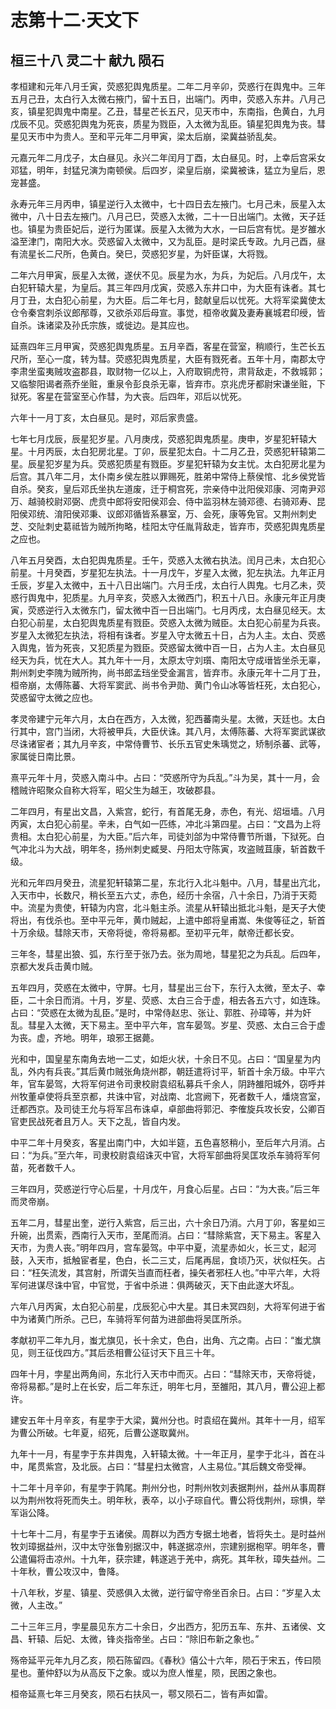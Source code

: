# 志第十二·天文下

## 桓三十八 灵二十 献九 陨石

孝桓建和元年八月壬寅，荧惑犯舆鬼质星。二年二月辛卯，荧惑行在舆鬼中。三年五月己丑，太白行入太微右掖门，留十五日，出端门。丙申，荧惑入东井。八月己亥，镇星犯舆鬼中南星。乙丑，彗星芒长五尺，见天市中，东南指，色黄白，九月戊辰不见。荧惑犯舆鬼为死丧，质星为戮臣，入太微为乱臣。镇星犯舆鬼为丧。彗星见天市中为贵人。至和平元年二月甲寅，梁太后崩，梁冀益骄乱矣。

元嘉元年二月戊子，太白昼见。永兴二年闰月丁酉，太白昼见。时，上幸后宫采女邓猛，明年，封猛兄演为南顿侯。后四岁，梁皇后崩，梁冀被诛，猛立为皇后，恩宠甚盛。

永寿元年三月丙申，镇星逆行入太微中，七十四日去左掖门。七月己未，辰星入太微中，八十日去左掖门。八月己巳，荧惑入太微，二十一日出端门。太微，天子廷也。镇星为贵臣妃后，逆行为匿谋。辰星入太微为大水，一曰后宫有忧。是岁雒水溢至津门，南阳大水。荧惑留入太微中，又为乱臣。是时梁氏专政。九月己酉，昼有流星长二尺所，色黄白。癸巳，荧惑犯岁星，为奸臣谋，大将戮。

二年六月甲寅，辰星入太微，遂伏不见。辰星为水，为兵，为妃后。八月戊午，太白犯轩辕大星，为皇后。其三年四月戊寅，荧惑入东井口中，为大臣有诛者。其七月丁丑，太白犯心前星，为大臣。后二年七月，懿献皇后以忧死。大将军梁冀使太仓令秦宫刺杀议郎邴尊，又欲杀邓后母宣。事觉，桓帝收冀及妻寿襄城君印绶，皆自杀。诛诸梁及孙氏宗族，或徙边。是其应也。

延熹四年三月甲寅，荧惑犯舆鬼质星。五月辛酉，客星在营室，稍顺行，生芒长五尺所，至心一度，转为彗。荧惑犯舆鬼质星，大臣有戮死者。五年十月，南郡太守李肃坐蛮夷贼攻盗郡县，取财物一亿以上，入府取铜虎符，肃背敌走，不救城郭；又临黎阳谒者燕乔坐赃，重泉令彭良杀无辜，皆弃市。京兆虎牙都尉宋谦坐赃，下狱死。客星在营室至心作彗，为大丧。后四年，邓后以忧死。

六年十一月丁亥，太白昼见。是时，邓后家贵盛。

七年七月戊辰，辰星犯岁星。八月庚戌，荧惑犯舆鬼质星。庚申，岁星犯轩辕大星。十月丙辰，太白犯房北星。丁卯，辰星犯太白。十二月乙丑，荧惑犯轩辕第二星。辰星犯岁星为兵。荧惑犯质星有戮臣。岁星犯轩辕为女主忧。太白犯房北星为后宫。其八年二月，太仆南乡侯左胜以罪赐死，胜弟中常侍上蔡侯悺、北乡侯党皆自杀。癸亥，皇后邓氏坐执左道废，迁于桐宫死，宗亲侍中沘阳侯邓康、河南尹邓万、越骑校尉邓弼、虎贲中郎将安阳侯邓会、侍中监羽林左骑邓德、右骑邓寿、昆阳侯邓统、淯阳侯邓秉、议郎邓循皆系暴室，万、会死，康等免官。又荆州刺史芝、交阯刺史葛祗皆为贼所拘略，桂阳太守任胤背敌走，皆弃市，荧惑犯舆鬼质星之应也。

八年五月癸酉，太白犯舆鬼质星。壬午，荧惑入太微右执法。闰月己未，太白犯心前星。十月癸酉，岁星犯左执法。十一月戊午，岁星入太微，犯左执法。九年正月壬辰，岁星入太微中，五十八日出端门。六月壬戌，太白行人舆鬼。七月乙未，荧惑行舆鬼中，犯质星。九月辛亥，荧惑入太微西门，积五十八日。永康元年正月庚寅，荧惑逆行入太微东门，留太微中百一日出端门。七月丙戌，太白昼见经天。太白犯心前星，太白犯舆鬼质星有戮臣。荧惑入太微为贼臣。太白犯心前星为兵丧。岁星入太微犯左执法，将相有诛者。岁星入守太微五十日，占为人主。太白、荧惑入舆鬼，皆为死丧，又犯质星为戮臣。荧惑留太微中百一日，占为人主。太白昼见经天为兵，忧在大人。其九年十一月，太原太守刘瓆、南阳太守成瑨皆坐杀无辜，荆州刺史李隗为贼所拘，尚书郎孟珰坐受金漏言，皆弃市。永康元年十二月丁丑，桓帝崩，太傅陈蕃、大将军窦武、尚书令尹勋、黄门令山冰等皆枉死，太白犯心，荧惑留守太微之应也。

孝灵帝建宁元年六月，太白在西方，入太微，犯西蕃南头星。太微，天廷也。太白行其中，宫门当闭，大将被甲兵，大臣伏诛。其八月，太傅陈蕃、大将军窦武谋欲尽诛诸宦者；其九月辛亥，中常侍曹节、长乐五官史朱瑀觉之，矫制杀蕃、武等，家属徙日南比景。

熹平元年十月，荧惑入南斗中。占曰：“荧惑所守为兵乱。”斗为吴，其十一月，会稽贼许昭聚众自称大将军，昭父生为越王，攻破郡县。

二年四月，有星出文昌，入紫宫，蛇行，有首尾无身，赤色，有光、炤垣墙。八月丙寅，太白犯心前星。辛未，白气如一匹练，冲北斗第四星。占曰：“文昌为上将贵相。太白犯心前星，为大臣。”后六年，司徒刘郃为中常侍曹节所谮，下狱死。白气冲北斗为大战，明年冬，扬州刺史臧旻、丹阳太守陈寅，攻盗贼苴康，斩首数千级。

光和元年四月癸丑，流星犯轩辕第二星，东北行入北斗魁中。八月，彗星出亢北，入天市中，长数尺，稍长至五六丈，赤色，经历十余宿，八十余日，乃消于天菀中。流星为贵使，轩辕为内宫，北斗魁主杀。流星从轩辕出抵北斗魁，是天子大使将出，有伐杀也。至中平元年，黄巾贼起，上遣中郎将皇甫嵩、朱俊等征之，斩首十万余级。彗除天市，天帝将徙，帝将易都。至初平元年，献帝迁都长安。

三年冬，彗星出狼、弧，东行至于张乃去。张为周地，彗星犯之为兵乱。后四年，京都大发兵击黄巾贼。

五年四月，荧惑在太微中，守屏。七月，彗星出三台下，东行入太微，至太子、幸臣，二十余日而消。十月，岁星、荧惑、太白三合于虚，相去各五六寸，如连珠。占曰：“荧惑在太微为乱臣。”是时，中常侍赵忠、张让、郭胜、孙璋等，并为奸乱。彗星入太微，天下易主。至中平六年，宫车晏驾。岁星、荧惑、太白三合于虚为丧。虚，齐地。明年，琅邪王据薨。

光和中，国皇星东南角去地一二丈，如炬火状，十余日不见。占曰：“国皇星为内乱，外内有兵丧。”其后黄巾贼张角烧州郡，朝廷遣将讨平，斩首十余万级。中平六年，官车晏驾，大将军何进令司隶校尉袁绍私募兵千余人，阴跱雒阳城外，窃呼并州牧董卓使将兵至京都，共诛中官，对战南、北宫阙下，死者数千人，燔烧宫室，迁都西京。及司徒王允与将军吕布诛卓，卓部曲将郭汜、李傕旋兵攻长安，公卿百官吏民战死者且万人。天下之乱，皆自内发。

中平二年十月癸亥，客星出南门中，大如半筵，五色喜怒稍小，至后年六月消。占曰：“为兵。”至六年，司隶校尉袁绍诛灭中官，大将军部曲将吴匡攻杀车骑将军何苗，死者数千人。

三年四月，荧惑逆行守心后星，十月戊午，月食心后星。占曰：“为大丧。”后三年而灵帝崩。

五年二月，彗星出奎，逆行入紫宫，后三出，六十余日乃消。六月丁卯，客星如三升碗，出贯索，西南行入天市，至尾而消。占曰：“彗除紫宫，天下易主。客星入天市，为贵人丧。”明年四月，宫车晏驾。中平中夏，流星赤如火，长三丈，起河鼓，入天市，抵触宦者星，色白，长二三丈，后尾再屈，食顷乃灭，状似枉矢。占曰：“枉矢流发，其宫射，所谓矢当直而枉者，操矢者邪枉人也。”中平六年，大将军何进谋尽诛中官，中官觉，于省中杀进：俱两破灭，天下由此遂大坏乱。

六年八月丙寅，太白犯心前星，戊辰犯心中大星。其日未冥四刻，大将军何进于省中为诸黄门所杀。己巳，车骑将军何苗为进部曲将吴匡所杀。

孝献初平二年九月，蚩尤旗见，长十余丈，色白，出角、亢之南。占曰：“蚩尤旗见，则王征伐四方。”其后丞相曹公征讨天下且三十年。

四年十月，孛星出两角间，东北行入天市中而灭。占曰：“彗除天市，天帝将徙，帝将易都。”是时上在长安，后二年东迁，明年七月，至雒阳，其八月，曹公迎上都许。

建安五年十月辛亥，有星孛于大梁，冀州分也。时袁绍在冀州。其年十一月，绍军为曹公所破。七年夏，绍死，后曹公遂取冀州。

九年十一月，有星孛于东井舆鬼，入轩辕太微。十一年正月，星孛于北斗，首在斗中，尾贯紫宫，及北辰。占曰：“彗星扫太微宫，人主易位。”其后魏文帝受禅。

十二年十月辛卯，有星孛于鹑尾。荆州分也，时荆州牧刘表据荆州，益州从事周群以为荆州牧将死而失土。明年秋，表卒，以小子琮自代。曹公将伐荆州，琮惧，举军诣公降。

十七年十二月，有星孛于五诸侯。周群以为西方专据土地者，皆将失土。是时益州牧刘璋据益州，汉中太守张鲁别据汉中，韩遂据凉州，宗建别据枹罕。明年冬，曹公遣偏将击凉州。十九年，获宗建，韩遂逃于羌中，病死。其年秋，璋失益州。二十年秋，曹公攻汉中，鲁降。

十八年秋，岁星、镇星、荧惑俱入太微，逆行留守帝坐百余日。占曰：“岁星入太微，人主改。”

二十三年三月，孛星晨见东方二十余日，夕出西方，犯历五车、东井、五诸侯、文昌、轩辕、后妃、太微，锋炎指帝坐。占曰：“除旧布新之象也。”

殇帝延平元年九月乙亥，陨石陈留四。《春秋》僖公十六年，陨石于宋五，传曰陨星也。董仲舒以为从高反下之象。或以为庶人惟星，陨，民困之象也。

桓帝延熹七年三月癸亥，陨石右扶风一，鄠又陨石二，皆有声如雷。
